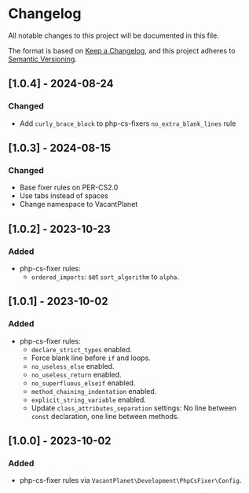 Changelog
=========

All notable changes to this project will be documented in this file.

The format is based on [Keep a Changelog](https://keepachangelog.com/en/1.1.0/), 
and this project adheres to [Semantic Versioning](https://semver.org/spec/v2.0.0.html).

## [1.0.4] - 2024-08-24

### Changed

- Add `curly_brace_block` to php-cs-fixers `no_extra_blank_lines` rule

## [1.0.3] - 2024-08-15

### Changed

- Base fixer rules on PER-CS2.0
- Use tabs instead of spaces
- Change namespace to VacantPlanet

## [1.0.2] - 2023-10-23

### Added

- php-cs-fixer rules:
    - `ordered_imports`: set `sort_algorithm` to `alpha`.

## [1.0.1] - 2023-10-02

### Added

- php-cs-fixer rules:
    - `declare_strict_types` enabled.
    - Force blank line before `if` and loops.
    - `no_useless_else` enabled.
    - `no_useless_return` enabled.
    - `no_superfluous_elseif` enabled.
    - `method_chaining_indentation` enabled.
    - `explicit_string_variable` enabled.
    - Update `class_attributes_separation` settings: No line between `const`
      declaration, one line between methods.

## [1.0.0] - 2023-10-02

### Added

- php-cs-fixer rules via `VacantPlanet\Development\PhpCsFixer\Config`.
